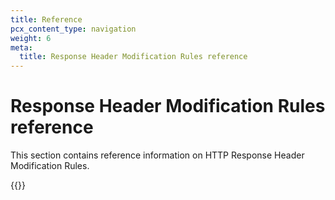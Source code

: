 ```yaml
---
title: Reference
pcx_content_type: navigation
weight: 6
meta:
  title: Response Header Modification Rules reference
---
```


# Response Header Modification Rules reference

This section contains reference information on HTTP Response Header Modification Rules.

{{<directory-listing>}}
